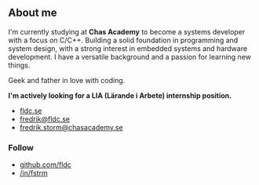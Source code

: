 ## About me

I'm currently studying at **Chas Academy** to become a systems developer with a focus on C/C++. 
Building a solid foundation in programming and system design, with a strong interest in embedded systems and hardware development. I have a versatile background and a passion for learning new things.  

Geek and father in love with coding.

**I'm actively looking for a LIA (Lärande i Arbete) internship position.**

- [fldc.se](https://fldc.se)
- [fredrik@fldc.se](mailto:fredrik@fldc.se)
- [fredrik.storm@chasacademy.se](mailto:fredrik.storm@chasacademy.se)

### Follow

- [github.com/fldc](https://github.com/fldc)
- [/in/fstrm](https://linkedin.com/in/fstrm)
